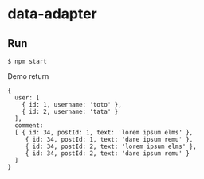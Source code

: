 # data-adapter

Run
---

    $ npm start

Demo return 

	{ 
	  user: [ 
	    { id: 1, username: 'toto' },
	    { id: 2, username: 'tata' } 
	  ],
	  comment: 
	  [ { id: 34, postId: 1, text: 'lorem ipsum elms' },
	     { id: 34, postId: 1, text: 'dare ipsum remu' },
	     { id: 34, postId: 2, text: 'lorem ipsum elms' },
	     { id: 34, postId: 2, text: 'dare ipsum remu' }
	  ]
	}
